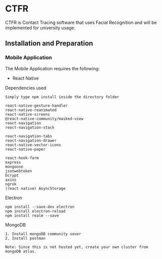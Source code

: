 # CTFR
CTFR is Contact Tracing software that uses Facial Recognition and will be implemented for university usage.

## Installation and Preparation
### Mobile Application
The Mobile Application requires the following:
* React Native

Dependencies used
```
Simply type npm install inside the directory folder

react-native-gesture-handler
react-native-reanimated
react-native-screens
@react-native-community/masked-view
react-navigation
react-navigation-stack

react-navigation-tabs
react-navigation-drawer
react-native-vector-icons
react-native-paper

react-hook-form
express
mongoose
jsonwebtoken
bcrypt
axios
ngrok
(react native) AsyncStorage
```

Electron
```
npm install --save-dev electron
npm install electron-reload
npm install realm --save
```

MongoDB 
```
1. Install mongoDB community sever
2. Install postman

Note: Since this is not hosted yet, create your own cluster from mongoDB atlas.
```
